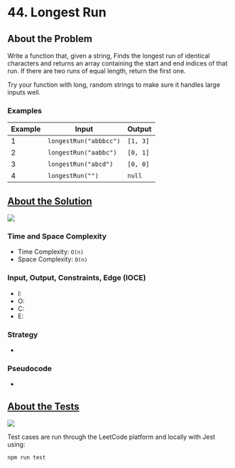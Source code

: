 # 44. Longest Run

## About the Problem

Write a function that, given a string, Finds the longest run of identical characters and returns an array containing the start and end indices of that run. If there are two runs of equal length, return the first one.

Try your function with long, random strings to make sure it handles large inputs well.

### Examples

| Example| Input | Output |
| --- | --- | --- |
| 1 | `longestRun("abbbcc")` | `[1, 3]` |
| 2 | `longestRun("aabbc")` | `[0, 1]` |
| 3 | `longestRun("abcd")` | `[0, 0]` |
| 4 | `longestRun("")` | `null` |

## <a href='longestRun.js'>About the Solution</a>

<img src='https://img.shields.io/badge/JavaScript-F7DF1E.svg?style=for-the-badge&logo=JavaScript&logoColor=black' />

<!-- Add Time and Space Complexity -->
### Time and Space Complexity
  - Time Complexity: `O(n)`
  - Space Complexity: `O(n)`

<!-- Planning -->
### Input, Output, Constraints, Edge (IOCE)

  - I:
  - O:
  - C:
  - E:

### Strategy
-

### Pseudocode
-

## <a href='longestRun.test.js'>About the Tests</a>

<img src='https://img.shields.io/badge/Jest-C21325.svg?style=for-the-badge&logo=Jest&logoColor=white' />

Test cases are run through the LeetCode platform and locally with Jest using:
```
npm run test
```